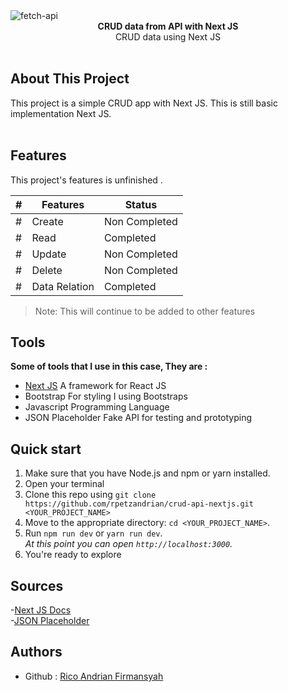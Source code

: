 <img src="https://i.ibb.co/nwM8xNJ/fetch-next.png" alt="fetch-api" align="center" />

<br />

<div align="center"><strong>CRUD data from API with Next JS</strong></div>
<div align="center">CRUD data using Next JS</div>

<br />

## About This Project
<div>This project is a simple CRUD app with Next JS. This is still basic implementation Next JS.</div>

<br/>

## Features
This project's features is unfinished .

 |#|Features|Status|
 |--|----------|-------|
 |#| Create	| Non Completed |
 |#| Read | Completed |
 |#| Update | Non Completed |
 |#| Delete | Non Completed |
 |#| Data Relation | Completed |

> Note: This will continue to be added to other features


## Tools
<div><strong>Some of tools that I use in this case, They are : </strong></div>

- <a href='https://nextjs.org/'>Next JS</a>
	A framework for React JS
- Bootstrap
	For styling I using Bootstraps
- Javascript
	Programming Language
- JSON Placeholder
	Fake API for testing and prototyping

## Quick start

1.  Make sure that you have Node.js and npm or yarn installed.
2.  Open your terminal
2.  Clone this repo using `git clone https://github.com/rpetzandrian/crud-api-nextjs.git <YOUR_PROJECT_NAME>`
3.  Move to the appropriate directory: `cd <YOUR_PROJECT_NAME>`.<br />
4.  Run `npm run dev` or `yarn run dev`.<br />
    _At this point you can open `http://localhost:3000`._
5.  You're ready to explore

## Sources

-<a href='https://nextjs.org/'>Next JS Docs</a><br >
-<a href='https://jsonplaceholder.typicode.com/'>JSON Placeholder</a>

## Authors
- Github : <a href='https://github.com/rpetzandrian'>Rico Andrian Firmansyah</a>
